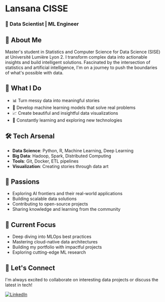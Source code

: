 # Lansana CISSE
### 👋 Data Scientist | ML Engineer 

## 🚀 About Me
Master's student in Statistics and Computer Science for Data Science (SISE) at Université Lumière Lyon 2. I transform complex data into actionable insights and build intelligent solutions. Fascinated by the intersection of statistics and artificial intelligence, I'm on a journey to push the boundaries of what's possible with data.

## 🎯 What I Do
- 📊 Turn messy data into meaningful stories
- 🤖 Develop machine learning models that solve real problems
- 📈 Create beautiful and insightful data visualizations
- 🌱 Constantly learning and exploring new technologies

## 🛠️ Tech Arsenal
- **Data Science**: Python, R, Machine Learning, Deep Learning
- **Big Data**: Hadoop, Spark, Distributed Computing
- **Tools**: Git, Docker, ETL pipelines
- **Visualization**: Creating stories through data art

## 🌟 Passions
- Exploring AI frontiers and their real-world applications
- Building scalable data solutions
- Contributing to open-source projects
- Sharing knowledge and learning from the community

## 🎯 Current Focus
- Deep diving into MLOps best practices
- Mastering cloud-native data architectures
- Building my portfolio with impactful projects
- Exploring cutting-edge ML research

## 🤝 Let's Connect
I'm always excited to collaborate on interesting data projects or discuss the latest in tech!

[![LinkedIn](https://img.shields.io/badge/LinkedIn-0077B5?style=for-the-badge&logo=linkedin&logoColor=white)](https://www.linkedin.com/in/lansana-cisse/)


